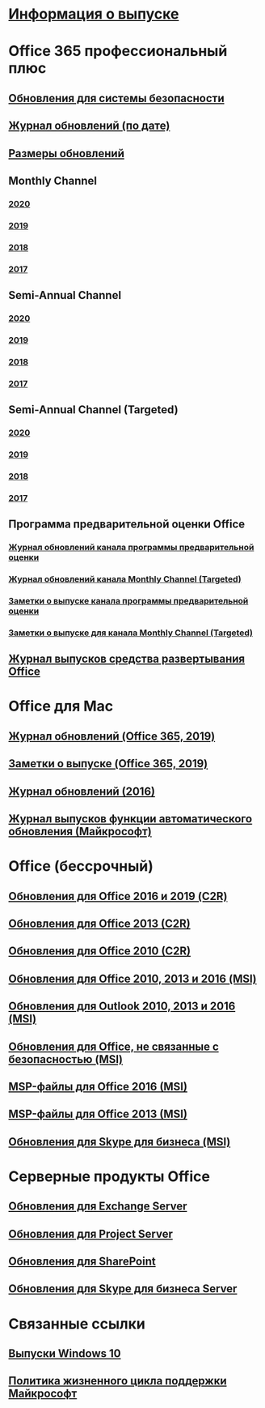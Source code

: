 # [Информация о выпуске](release-notes-office365-proplus.md)
# Office 365 профессиональный плюс
## [Обновления для системы безопасности](office365-proplus-security-updates.md)
## [Журнал обновлений (по дате)](update-history-office365-proplus-by-date.md)
## [Размеры обновлений](download-sizes-office365-proplus-updates.md)

## Monthly Channel
### [2020](monthly-channel-2020.md)
### [2019](monthly-channel-2019.md)
### [2018](monthly-channel-2018.md)
### [2017](monthly-channel-2017.md)

## Semi-Annual Channel
### [2020](semi-annual-channel-2020.md)
### [2019](semi-annual-channel-2019.md)
### [2018](semi-annual-channel-2018.md)
### [2017](semi-annual-channel-2017.md)

## Semi-Annual Channel (Targeted)
### [2020](semi-annual-channel-targeted-2020.md)
### [2019](semi-annual-channel-targeted-2019.md)
### [2018](semi-annual-channel-targeted-2018.md)
### [2017](semi-annual-channel-targeted-2017.md)

## Программа предварительной оценки Office  
### [Журнал обновлений канала программы предварительной оценки](update-history-office-insider.md)
### [Журнал обновлений канала Monthly Channel (Targeted)](update-history-monthly-channel-targeted.md)
### [Заметки о выпуске канала программы предварительной оценки](release-notes-office-insider.md)
### [Заметки о выпуске для канала Monthly Channel (Targeted)](release-notes-monthly-channel-targeted.md)

## [Журнал выпусков средства развертывания Office](ODT-release-history.md)

# Office для Mac
## [Журнал обновлений (Office 365, 2019)](update-history-office-for-mac.md)
## [Заметки о выпуске (Office 365, 2019)](release-notes-office-for-mac.md)
## [Журнал обновлений (2016)](release-notes-office-2016-mac.md)
## [Журнал выпусков функции автоматического обновления (Майкрософт)](release-history-microsoft-autoupdate.md)

# Office (бессрочный)
## [Обновления для Office 2016 и 2019 (C2R)](update-history-office-2019.md)
## [Обновления для Office 2013 (C2R)](update-history-office-2013.md)
## [Обновления для Office 2010 (C2R)](update-history-office-2010-click-to-run.md)
## [Обновления для Office 2010, 2013 и 2016 (MSI)](office-updates-msi.md)
## [Обновления для Outlook 2010, 2013 и 2016 (MSI)](outlook-updates-msi.md)
## [Обновления для Office, не связанные с безопасностью (MSI)](office-MSI-non-security-updates.md)
## [MSP-файлы для Office 2016 (MSI)](msp-files-office-2016.md)
## [MSP-файлы для Office 2013 (MSI)](msp-files-office-2013.md)
## [Обновления для Skype для бизнеса (MSI)](https://docs.microsoft.com/SkypeForBusiness/sfb-client-updates)

# Серверные продукты Office
## [Обновления для Exchange Server](https://docs.microsoft.com/Exchange/new-features/build-numbers-and-release-dates)
## [Обновления для Project Server](project-server-updates.md)
## [Обновления для SharePoint](sharepoint-updates.md)
## [Обновления для Skype для бизнеса Server](https://docs.microsoft.com/SkypeForBusiness/sfb-server-updates)

# Связанные ссылки
## [Выпуски Windows 10](https://www.microsoft.com/itpro/windows-10/release-information)
## [Политика жизненного цикла поддержки Майкрософт](https://support.microsoft.com/lifecycle)
